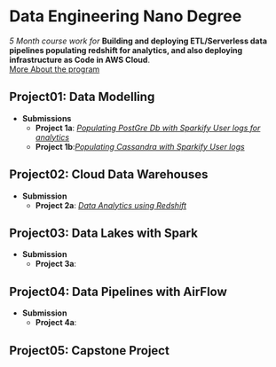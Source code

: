 # Data Engineering Nano Degree
_5 Month course work for_ __Building and deploying ETL/Serverless data pipelines populating redshift for analytics, and also deploying infrastructure as Code in AWS Cloud__.  
[More About the program](https://www.udacity.com/course/data-engineer-nanodegree--nd027)

## Project01: Data Modelling
* __Submissions__
  - __Project 1a__: <a href="https://github.com/rv1448/Data-Engineering-Nano-Degree/tree/master/Project01.Submission"><em>Populating PostGre Db with Sparkify User logs for analytics</em></a>
  - __Project 1b__:<a href="https://github.com/rv1448/Data-Engineering-Nano-Degree/tree/master/Project02.Submission"><em>Populating Cassandra with Sparkify User logs</em></a>
  
## Project02: Cloud Data Warehouses
* __Submission__
  - __Project 2a__: <a href="https://github.com/rv1448/Data-Engineering-Nano-Degree/tree/master/Project03.Submission"><em>Data Analytics using Redshift</em></a>
  
## Project03: Data Lakes with Spark
* __Submission__
  - __Project 3a__:  
  
## Project04: Data Pipelines with AirFlow
* __Submission__
  - __Project 4a__: 
  
## Project05: Capstone Project
